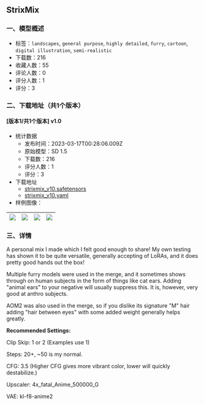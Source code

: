 ## StrixMix
### 一、模型概述

- 标签：`landscapes`, `general purpose`, `highly detailed`, `furry`, `cartoon`, `digital illustration`, `semi-realistic`
- 下载数：216
- 收藏人数：55
- 评论人数：0
- 评分人数：1
- 评分：3

### 二、下载地址（共1个版本）

#### [版本1/共1个版本] v1.0

- 统计数据
  - 发布时间：2023-03-17T00:28:06.009Z
  - 原始模型：SD 1.5
  - 下载数：216
  - 评分人数：1
  - 评分：3
- 下载地址
  - [strixmix_v10.safetensors](https://civitai.com/api/download/models/24381)
  - [strixmix_v10.yaml](https://civitai.com/api/download/models/24381?type=Config&format=Other)
- 样例图像：

| <img src="https://image.civitai.com/xG1nkqKTMzGDvpLrqFT7WA/13c5aa1c-71a5-45dd-4ca0-503e5aedf500/width=450/265363.jpeg" /> | <img src="https://image.civitai.com/xG1nkqKTMzGDvpLrqFT7WA/edf6a182-3dca-44c5-f283-df585e15aa00/width=450/265366.jpeg" /> | <img src="https://image.civitai.com/xG1nkqKTMzGDvpLrqFT7WA/edb1d06d-551f-439b-b4ce-f1c298dc2400/width=450/265365.jpeg" /> | <img src="https://image.civitai.com/xG1nkqKTMzGDvpLrqFT7WA/6f79af37-5df1-4083-5e2c-9681ab77bd00/width=450/265364.jpeg" /> |
| ---- | ---- | ---- | ---- |


### 三、详情
<p>A personal mix I made which I felt good enough to share! My own testing has shown it to be quite versatile, generally accepting of LoRAs, and it does pretty good hands out the box!</p><p></p><p>Multiple furry models were used in the merge, and it sometimes shows through on human subjects in the form of things like cat ears. Adding "animal ears" to your negative will usually suppress this. It is, however, very good at anthro subjects.</p><p></p><p>AOM2 was also used in the merge, so if you dislike its signature "M" hair adding "hair between eyes" with some added weight generally helps greatly.</p><p></p><p><strong>Recommended Settings:</strong></p><p>Clip Skip: 1 or 2 (Examples use 1)</p><p>Steps: 20+, ~50 is my normal.</p><p>CFG: 3.5 (Higher CFG gives more vibrant color, lower will quickly destabilize.)</p><p>Upscaler: 4x_fatal_Anime_500000_G</p><p>VAE: kl-f8-anime2</p>